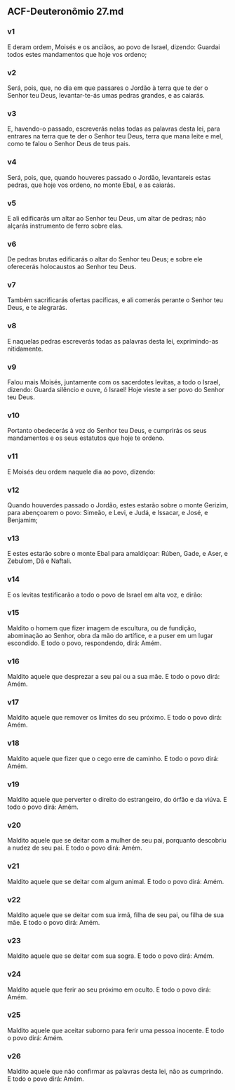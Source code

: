 ## ACF-Deuteronômio 27.md
### v1
 E deram ordem, Moisés e os anciãos, ao povo de Israel, dizendo: Guardai todos estes mandamentos que hoje vos ordeno;
### v2
 Será, pois, que, no dia em que passares o Jordão à terra que te der o Senhor teu Deus, levantar-te-ás umas pedras grandes, e as caiarás.
### v3
 E, havendo-o passado, escreverás nelas todas as palavras desta lei, para entrares na terra que te der o Senhor teu Deus, terra que mana leite e mel, como te falou o Senhor Deus de teus pais.
### v4
 Será, pois, que, quando houveres passado o Jordão, levantareis estas pedras, que hoje vos ordeno, no monte Ebal, e as caiarás.
### v5
 E ali edificarás um altar ao Senhor teu Deus, um altar de pedras; não alçarás instrumento de ferro sobre elas.
### v6
 De pedras brutas edificarás o altar do Senhor teu Deus; e sobre ele oferecerás holocaustos ao Senhor teu Deus.
### v7
 Também sacrificarás ofertas pacíficas, e ali comerás perante o Senhor teu Deus, e te alegrarás.
### v8
 E naquelas pedras escreverás todas as palavras desta lei, exprimindo-as nitidamente.
### v9
 Falou mais Moisés, juntamente com os sacerdotes levitas, a todo o Israel, dizendo: Guarda silêncio e ouve, ó Israel! Hoje vieste a ser povo do Senhor teu Deus.
### v10
 Portanto obedecerás à voz do Senhor teu Deus, e cumprirás os seus mandamentos e os seus estatutos que hoje te ordeno.
### v11
 E Moisés deu ordem naquele dia ao povo, dizendo:
### v12
 Quando houverdes passado o Jordão, estes estarão sobre o monte Gerizim, para abençoarem o povo: Simeão, e Levi, e Judá, e Issacar, e José, e Benjamim;
### v13
 E estes estarão sobre o monte Ebal para amaldiçoar: Rúben, Gade, e Aser, e Zebulom, Dã e Naftali.
### v14
 E os levitas testificarão a todo o povo de Israel em alta voz, e dirão:
### v15
 Maldito o homem que fizer imagem de escultura, ou de fundição, abominação ao Senhor, obra da mão do artífice, e a puser em um lugar escondido. E todo o povo, respondendo, dirá: Amém.
### v16
 Maldito aquele que desprezar a seu pai ou a sua mãe. E todo o povo dirá: Amém.
### v17
 Maldito aquele que remover os limites do seu próximo. E todo o povo dirá: Amém.
### v18
 Maldito aquele que fizer que o cego erre de caminho. E todo o povo dirá: Amém.
### v19
 Maldito aquele que perverter o direito do estrangeiro, do órfão e da viúva. E todo o povo dirá: Amém.
### v20
 Maldito aquele que se deitar com a mulher de seu pai, porquanto descobriu a nudez de seu pai. E todo o povo dirá: Amém.
### v21
 Maldito aquele que se deitar com algum animal. E todo o povo dirá: Amém.
### v22
 Maldito aquele que se deitar com sua irmã, filha de seu pai, ou filha de sua mãe. E todo o povo dirá: Amém.
### v23
 Maldito aquele que se deitar com sua sogra. E todo o povo dirá: Amém.
### v24
 Maldito aquele que ferir ao seu próximo em oculto. E todo o povo dirá: Amém.
### v25
 Maldito aquele que aceitar suborno para ferir uma pessoa inocente. E todo o povo dirá: Amém.
### v26
 Maldito aquele que não confirmar as palavras desta lei, não as cumprindo. E todo o povo dirá: Amém.
